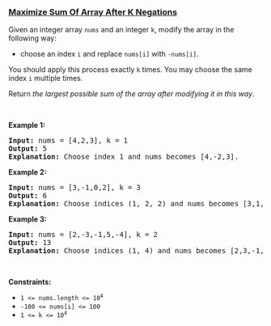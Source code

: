 ### [Maximize Sum Of Array After K Negations](https://leetcode.com/problems/maximize-sum-of-array-after-k-negations)

<p>Given an integer array <code>nums</code> and an integer <code>k</code>, modify the array in the following way:</p>

<ul>
	<li>choose an index <code>i</code> and replace <code>nums[i]</code> with <code>-nums[i]</code>.</li>
</ul>

<p>You should apply this process exactly <code>k</code> times. You may choose the same index <code>i</code> multiple times.</p>

<p>Return <em>the largest possible sum of the array after modifying it in this way</em>.</p>

<p>&nbsp;</p>
<p><strong class="example">Example 1:</strong></p>

<pre>
<strong>Input:</strong> nums = [4,2,3], k = 1
<strong>Output:</strong> 5
<strong>Explanation:</strong> Choose index 1 and nums becomes [4,-2,3].
</pre>

<p><strong class="example">Example 2:</strong></p>

<pre>
<strong>Input:</strong> nums = [3,-1,0,2], k = 3
<strong>Output:</strong> 6
<strong>Explanation:</strong> Choose indices (1, 2, 2) and nums becomes [3,1,0,2].
</pre>

<p><strong class="example">Example 3:</strong></p>

<pre>
<strong>Input:</strong> nums = [2,-3,-1,5,-4], k = 2
<strong>Output:</strong> 13
<strong>Explanation:</strong> Choose indices (1, 4) and nums becomes [2,3,-1,5,4].
</pre>

<p>&nbsp;</p>
<p><strong>Constraints:</strong></p>

<ul>
	<li><code>1 &lt;= nums.length &lt;= 10<sup>4</sup></code></li>
	<li><code>-100 &lt;= nums[i] &lt;= 100</code></li>
	<li><code>1 &lt;= k &lt;= 10<sup>4</sup></code></li>
</ul>
